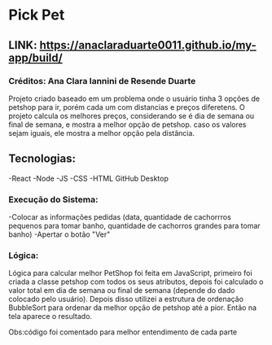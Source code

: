 # Pick Pet
## LINK: https://anaclaraduarte0011.github.io/my-app/build/
### Créditos: Ana Clara Iannini de Resende Duarte

Projeto criado baseado em um problema onde o usuário tinha 3 opções de petshop para ir, porém
cada um com distancias e preços diferetens. O projeto calcula os melhores preços,
 considerando se é dia de semana ou final de semana, e mostra a melhor opção de petshop. caso os valores sejam iguais, ele 
mostra a melhor opção pela distância.


## Tecnologias:
-React
-Node
-JS
-CSS
-HTML
GitHub Desktop

### Execução do Sistema:
-Colocar as informações pedidas (data, quantidade de cachorrros pequenos 
para tomar banho, quantidade de cachorros grandes para tomar banho)
-Apertar o botão "Ver"

### Lógica:
Lógica para calcular melhor PetShop foi feita em JavaScript, primeiro foi criada a classe petshop
com todos os seus atributos, depois foi calculado o valor total em dia de semana ou final de semana (depende do dado
colocado pelo usuário). 
Depois disso utilizei a estrutura de ordenação BubbleSort para ordenar da melhor opção
de petshop até a pior. Então na tela aparece o resultado.

Obs:código foi comentado 
para melhor entendimento de cada parte
